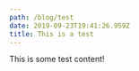 ```yaml
---
path: /blog/test
date: 2019-09-23T19:41:26.959Z
title: This is a test
---
```


This is some test content!

